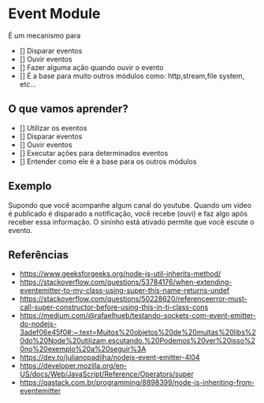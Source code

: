 # Event Module

É um mecanismo para
* [] Disparar eventos
* [] Ouvir eventos
* [] Fazer alguma ação quando ouvir o evento
* [] É a base para muito outros módulos como: http,stream,file system, etc...

## O que vamos aprender?

* [] Utilizar os eventos
* [] Disparar eventos
* [] Ouvir eventos
* [] Executar ações para determinados eventos
* [] Entender como ele é a base para os outros módulos

## Exemplo

Supondo que você acompanhe algum canal do youtube. Quando um vídeo é publicado é disparado a notificação, você recebe (ouvi) e faz algo após receber essa informação. O sininho está ativado permite que você escute o evento.

## Referências

- https://www.geeksforgeeks.org/node-js-util-inherits-method/
- https://stackoverflow.com/questions/53784176/when-extending-eventemitter-to-my-class-using-super-this-name-returns-undef
- https://stackoverflow.com/questions/50228620/referenceerror-must-call-super-constructor-before-using-this-in-ti-class-cons
- https://medium.com/@rafaelhueb/testando-sockets-com-event-emitter-do-nodejs-3adef06e45f0#:~:text=Muitos%20objetos%20de%20muitas%20libs%20do%20Node%20utilizam,escutando.%20Podemos%20ver%20isso%20no%20exemplo%20a%20seguir%3A
- https://dev.to/julianopadilha/nodejs-event-emitter-4l04
- https://developer.mozilla.org/en-US/docs/Web/JavaScript/Reference/Operators/super
- https://qastack.com.br/programming/8898399/node-js-inheriting-from-eventemitter